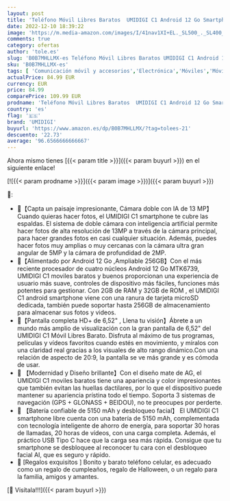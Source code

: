 ```yaml
---
layout: post
title: 'Teléfono Móvil Libres Baratos  UMIDIGI C1 Android 12 Go Smartphone Pantalla HD+ de 6.52" 5150mAh Batería Cámara Trasera de 13 MP con IA 32GB Ampliable 256GB  Desbloqueo Facial/Dual SIM/GPS'
date: 2022-12-10 18:39:22
image: 'https://m.media-amazon.com/images/I/41nav1XI+EL._SL500_._SL400_.jpg'
comments: true
category: ofertas
author: 'tole.es'
slug: 'B0B7MHLLMX-es Teléfono Móvil Libres Baratos UMIDIGI C1 Android 12 Go...'
sku: 'B0B7MHLLMX-es'
tags: [ 'Comunicación móvil y accesorios','Electrónica','Móviles','Móviles y smartphones libres','android','umidigi','🇪🇸', ]
actualPrice: 84.99 EUR
currency: EUR
price: 84.99
comparePrice: 109.99 EUR
prodname: 'Teléfono Móvil Libres Baratos  UMIDIGI C1 Android 12 Go Smartphone Pantalla HD+ de 6.52" 5150mAh Batería Cámara Trasera de 13 MP con IA 32GB Ampliable 256GB  Desbloqueo Facial/Dual SIM/GPS'
country: 'es'
flag: '🇪🇸'
brand: 'UMIDIGI'
buyurl: 'https://www.amazon.es/dp/B0B7MHLLMX/?tag=tolees-21'
descuento: '22.73'
average: '96.6566666666667'
---
```


Ahora mismo tienes [{{< param title >}}]({{< param buyurl >}}) en el siguiente enlace!

[![{{< param prodname >}}]({{< param image >}})]({{< param buyurl >}})

🔎:

- 💚【Capta un paisaje impresionante, Cámara doble con IA de 13 MP】 Cuando quieras hacer fotos, el UMIDIGI C1 smartphone te cubre las espaldas. El sistema de doble cámara con inteligencia artificial permite hacer fotos de alta resolución de 13MP a través de la cámara principal, para hacer grandes fotos en casi cualquier situación. Además, puedes hacer fotos muy amplias o muy cercanas con la cámara ultra gran angular de 5MP y la cámara de profundidad de 2MP.
- 💚【Alimentado por Android 12 Go ,Ampliable 256GB】Con el más reciente procesador de cuatro núcleos Android 12 Go MTK6739, UMIDIGI C1 moviles baratos y buenos proporcionan una experiencia de usuario más suave, controles de dispositivo más fáciles, funciones más potentes para gestionar. Con 2GB de RAM y 32GB de ROM , el UMIDIGI C1 android smartphone viene con una ranura de tarjeta microSD dedicada, también puede soportar hasta 256GB de almacenamiento para almacenar sus fotos y videos.
- 💚【Pantalla completa HD+ de 6,52" , Llena tu visión】Ábrete a un mundo más amplio de visualización con la gran pantalla de 6,52" del UMIDIGI C1 Móvil Libres Barato. Disfruta al máximo de tus programas, películas y vídeos favoritos cuando estés en movimiento, y míralos con una claridad real gracias a los visuales de alto rango dinámico.Con una relación de aspecto de 20:9, la pantalla se ve más grande y es cómoda de usar.
- 💚 【Modernidad y Diseño brillante】Con el diseño mate de AG, el UMIDIGI C1 moviles baratos tiene una apariencia y color impresionantes que también evitan las huellas dactilares, por lo que el dispositivo puede mantener su apariencia prístina todo el tiempo. Soporta 3 sistemas de navegación (GPS + GLONASS + BEIDOU), no te preocupes por perderte.
- 💚 【Batería confiable de 5150 mAh y desbloqueo facial】 El UMIDIGI C1 smartphone libre cuenta con una batería de 5150 mAh, complementada con tecnología inteligente de ahorro de energía, para soportar 30 horas de llamadas, 20 horas de vídeos, con una carga completa. Además, el práctico USB Tipo C hace que la carga sea más rápida. Consigue que tu smartphone se desbloquee al reconocer tu cara con el desbloqueo facial AI, que es seguro y rápido.
- 💚 [Regalos exquisitos ] Bonito y barato teléfono celular, es adecuado como un regalo de cumpleaños, regalo de Halloween, o un regalo para la familia, amigos y amantes.

[🛒 Visítala!!!]({{< param buyurl >}})
